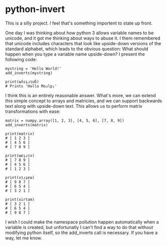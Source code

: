 python-invert
=============
This is a silly project. I feel that's something importent to state up front.

One day I was thinking about how python 3 allows variable names to be unicode, and it got me thinking about ways to abuse it. I them remembered that unicode includes characters that look like upside-down versions of the standard alphabet, which leads to the obvious question: What should happen when you type a variable name upside-down? I present the following code:
```
mystring = 'Hello World!'
add_inverts(mystring)

print(ɯʎsʇɹᴉuƃ)
# Prints 'Hǝllo Moɹlp¡'
```
I think this is an entirely reasonable answer. What's more, we can extend this simple concept to arrays and matricies, and we can support backwards text along with upside-down text. This allows us to perform matrix transformations with ease:
```
matrix = numpy.array([1, 2, 3], [4, 5, 6], [7, 8, 9])
add_inverts(matrix)

print(matrix)
# [ 1 2 3 ]
# [ 4 5 6 ]
# [ 7 8 9 ]

print(ɯɐʇɹᴉx)
# [ 7 8 9 ]
# [ 4 5 6 ]
# [ 1 2 3 ]

print(xᴉɹʇɐɯ)
# [ 9 8 7 ]
# [ 6 5 4 ]
# [ 3 2 1 ]

print(xirtam)
# [ 3 2 1 ]
# [ 6 5 4 ]
# [ 9 8 7 ]
```
I wish I could make the namespace pollution happen automatically when a variable is created, but unfortunatly I can't find a way to do that without modifying python itself, so the add_inverts call is necessary. If you have a way, let me know.
